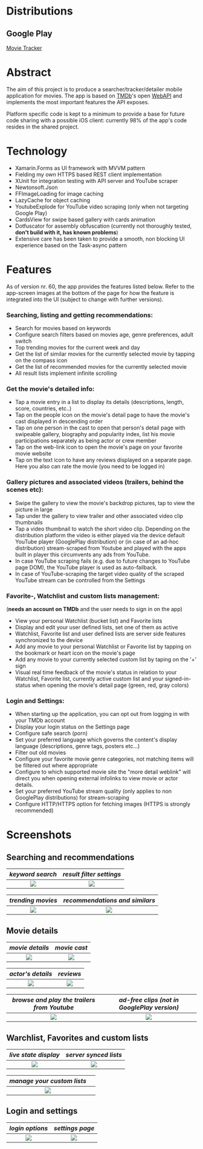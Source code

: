 # Distributions
## Google Play
[Movie Tracker](https://play.google.com/store/apps/details?id=org.janos.jung)


# Abstract 

The aim of this project is to produce a searcher/tracker/detailer mobile application for movies. The app is based on [TMDb](https://www.themoviedb.org/)'s open [WebAPI](https://developers.themoviedb.org/3/getting-started/introduction) and implements the most important features the API exposes.

Platform specific code is kept to a minimum to provide a base for future code sharing with a possible iOS client: currently 98% of the app's code resides in the shared project. 

# Technology

* Xamarin.Forms as UI framework with MVVM pattern
* Fielding my own HTTPS based REST client implementation 
* XUnit for integration testing with API server and YouTube scraper
* Newtonsoft.Json
* FFImageLoading for image caching
* LazyCache for object caching
* YoutubeExplode for YouTube video scraping (only when not targeting Google Play)
* CardsView for swipe based gallery with cards animation
* Dotfuscator for assembly obfuscation (currently not thoroughly tested, **don't build with it, has known problems**)
* Extensive care has been taken to provide a smooth, non blocking UI experience based on the Task-async pattern

# Features

As of version nr. 60, the app provides the features listed below. Refer to the app-screen images at the bottom of the page for how the feature is integrated into the UI (subject to change with further versions).


### Searching, listing and getting recommendations:

* Search for movies based on keywords
* Configure search filters based on movies age, genre preferences, adult switch
* Top trending movies for the current week and day 
* Get the list of similar movies for the currently selected movie by tapping on the compass icon
* Get the list of recommended movies for the currently selected movie
* All result lists implement infinite scrolling  

### Get the movie's detailed info:  

* Tap a movie entry in a list to display its details (descriptions, length, score, countries, etc..)
* Tap on the people icon on the movie's detail page to have the movie's cast displayed in descending order 
* Tap on one person in the cast to open that person's detail page with swipeable gallery, biography and popularity index, list his movie participations separately as being actor or crew member 
* Tap on the web-link icon to open the movie's page on your favorite movie website 
* Tap on the text icon to have any reviews displayed on a separate page. Here you also can rate the movie (you need to be logged in)

### Gallery pictures and associated videos (trailers, behind the scenes etc):

* Swipe the gallery to view the movie's backdrop pictures, tap to view the picture in large
* Tap under the gallery to view trailer and other associated video clip thumbnails
* Tap a video thumbnail to watch the short video clip. Depending on the distribution platform the video is either played via the device default YouTube player (GooglePlay distribution) or (in case of an ad-hoc distribution) stream-scraped from Youtube and played with the apps built in player this circumvents any ads from YouTube. 
* In case YouTube scraping fails (e.g. due to future changes to YouTube page DOM),  the YouTube player is used as auto-failback.
* In case of YouTube-scraping the target video quality of the scraped YouTube stream can be controlled from the Settings

### Favorite-, Watchlist and custom lists management: 
(**needs an account on TMDb** and the user needs to sign in on the app)

* View your personal Watchlist (bucket list) and Favorite lists
* Display and edit your user defined lists, set one of them as active
* Watchlist, Favorite list and user defined lists are server side features synchronized to the device
* Add any movie to your personal Watchlist or Favorite list by tapping on the bookmark or heart icon on the movie's page
* Add any movie to your currently selected custom list by taping on the '+' sign 
* Visual real time feedback of the movie's status in relation to your Watchlist, Favorite list, currently active custom list and your signed-in-status when opening the movie's detail page (green, red, gray colors) 

### Login and Settings:

* When starting up the application, you can opt out from logging in with your TMDb account
* Display your login status on the Settings page
* Configure safe search (porn) 
* Set your preferred language which governs the content's display language (descriptions, genre tags, posters etc...)
* Filter out old movies
* Configure your favorite movie genre categories, not matching items will be filtered out where appropriate
* Configure to which supported movie site the "more detail weblink" will direct you when opening external infolinks to view movie or actor details. 
* Set your preferred YouTube stream quality (only applies to non GooglePlay distributions) for stream-scraping
* Configure HTTP/HTTPS option for fetching images (HTTPS is strongly recommended)


# Screenshots

## Searching and recommendations

| *keyword search* | *result filter settings* |
|:--:|:--:|
| ![](/Documentation_images/Search_for_keyword_SM.png) | ![](/Documentation_images/search_settings_SM.png ) |
 

| *trending movies* | *recommendations and similars* |
|:--:|:--:|
| ![](/Documentation_images/trending_page_SM.png) | ![](/Documentation_images/recommended_similars_SM.png) |

## Movie details

| *movie details* | *movie cast* |
|:--:|:--:|
| ![](/Documentation_images/movie_detail_page_SM.png) | ![](/Documentation_images/movie_cast_SM.png) |

| *actor's details* | *reviews* |
|:--:|:--:|
| ![](/Documentation_images/actors_page_SM.png ) | ![](/Documentation_images/reviews_page_SM.png) |

| *browse and play the trailers from Youtube* | *ad-free clips (not in GooglePlay version)* |
|:--:|:--:|
| ![](/Documentation_images/movie_trailer_thumbnails_SM.png) | ![](/Documentation_images/trailer_playback_SM.png) | 

## Warchlist, Favorites and custom lists

| *live state display* | *server synced lists* |
|:--:|:--:|
| ![](/Documentation_images/synchronized_movie_states_SM.png) | ![](/Documentation_images/personal_watchlist_SM.png) |

| *manage your custom lists* |  |
|:--:|:--:|
| ![](/Documentation_images/user_defined_lists_SM.png) |  |


## Login and settings

| *login options* | *settings page* |
|:--:|:--:|
| ![](/Documentation_images/login_page_SM.png) | ![](/Documentation_images/settings_SM.png) |